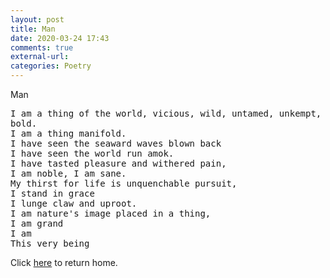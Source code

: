 ```yaml
---
layout: post
title: Man
date: 2020-03-24 17:43
comments: true
external-url:
categories: Poetry
---
```

Man

<pre>
I am a thing of the world, vicious, wild, untamed, unkempt, brave, stoic,
bold.
I am a thing manifold.
I have seen the seaward waves blown back
I have seen the world run amok.
I have tasted pleasure and withered pain,
I am noble, I am sane.
My thirst for life is unquenchable pursuit,
I stand in grace
I lunge claw and uproot.
I am nature's image placed in a thing,
I am grand
I am
This very being 
</pre>

Click [here](https://wigdo.github.io/papyrus/) to return home.
